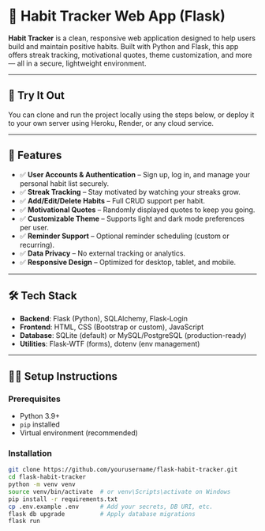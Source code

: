 # 🌱 Habit Tracker Web App (Flask)

**Habit Tracker** is a clean, responsive web application designed to help users build and maintain positive habits. Built with Python and Flask, this app offers streak tracking, motivational quotes, theme customization, and more — all in a secure, lightweight environment.

---

## 🚀 Try It Out

You can clone and run the project locally using the steps below, or deploy it to your own server using Heroku, Render, or any cloud service.

---

## 🌟 Features

- ✅ **User Accounts & Authentication** – Sign up, log in, and manage your personal habit list securely.
- ✅ **Streak Tracking** – Stay motivated by watching your streaks grow.
- ✅ **Add/Edit/Delete Habits** – Full CRUD support per habit.
- ✅ **Motivational Quotes** – Randomly displayed quotes to keep you going.
- ✅ **Customizable Theme** – Supports light and dark mode preferences per user.
- ✅ **Reminder Support** – Optional reminder scheduling (custom or recurring).
- ✅ **Data Privacy** – No external tracking or analytics.
- ✅ **Responsive Design** – Optimized for desktop, tablet, and mobile.

---

## 🛠️ Tech Stack

- **Backend**: Flask (Python), SQLAlchemy, Flask-Login
- **Frontend**: HTML, CSS (Bootstrap or custom), JavaScript
- **Database**: SQLite (default) or MySQL/PostgreSQL (production-ready)
- **Utilities**: Flask-WTF (forms), dotenv (env management)

---

## 🧑‍💻 Setup Instructions

### Prerequisites

- Python 3.9+
- `pip` installed
- Virtual environment (recommended)

### Installation

```bash
git clone https://github.com/yourusername/flask-habit-tracker.git
cd flask-habit-tracker
python -m venv venv
source venv/bin/activate  # or venv\Scripts\activate on Windows
pip install -r requirements.txt
cp .env.example .env      # Add your secrets, DB URI, etc.
flask db upgrade          # Apply database migrations
flask run
